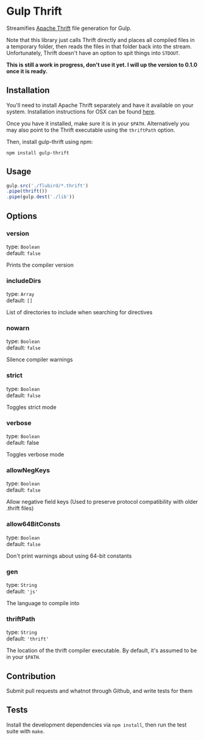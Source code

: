 # Gulp Thrift

Streamifies [Apache Thrift](https://thrift.apache.org/) file generation for Gulp.

Note that this library just calls Thrift directly and places all compiled files in a temporary folder, then reads the files in that folder back into the stream. Unfortunately, Thrift doesn't have an option to spit things into `STDOUT`.

**This is still a work in progress, don't use it yet. I will up the version to 0.1.0 once it is ready.**

## Installation

You'll need to install Apache Thrift separately and have it available on your system. Installation instructions for OSX can be found [here](https://thrift.apache.org/docs/install/os_x).

Once you have it installed, make sure it is in your `$PATH`. Alternatively you may also point to the Thrift executable using the `thriftPath` option.

Then, install gulp-thrift using npm:

```
npm install gulp-thrift
```


## Usage

```js
gulp.src('./flubird/*.thrift')
.pipe(thrift())
.pipe(gulp.dest('./lib'))
```

## Options

### version

type: `Boolean`
<br />
default: `false`

Prints the compiler version

### includeDirs

type: `Array`
<br />
default: `[]`

List of directories to include when searching for directives

### nowarn

type: `Boolean`
<br />
default: `false`

Silence compiler warnings

### strict

type: `Boolean`
<br />
default: `false`

Toggles strict mode

### verbose

type: `Boolean`
<br />
default: false

Toggles verbose mode

### allowNegKeys

type: `Boolean`
<br />
default: `false`

Allow negative field keys (Used to preserve protocol compatibility with older .thrift files)

### allow64BitConsts

type: `Boolean`
<br />
default: `false`

Don't print warnings about using 64-bit constants

### gen

type: `String`
<br />
default: `'js'`

The language to compile into

### thriftPath

type: `String`
<br />
default: `'thrift'`

The location of the thrift compiler executable. By default, it's assumed to be in your `$PATH`.


## Contribution

Submit pull requests and whatnot through Github, and write tests for them

## Tests

Install the development dependencies via `npm install`, then run the test suite with `make`.
